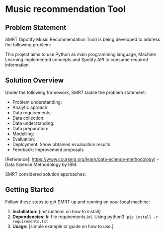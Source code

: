 # Music recommendation Tool 
## Problem Statement

SMRT (Spotify Music Recommendation Tool) is being developed to address the following problem:

 This project aims to use Python as main programming language, Machine Learning implemented concepts and Spotify API to consume required information.
## Solution Overview

Under the following framework, SMRT tackle the problem statement:

- Problem understanding: 
- Analytic aproach:
- Data requirements: 
- Data collection: 
- Data understanding: 
- Data preparation: 
- Modelling: 
- Evaluation: 
- Deployment: Show obtained evualuation results 
- Feedback: Improvement proposals

[Reference]: https://www.coursera.org/learn/data-science-methodology) - Data Science Methodology by IBM.

SMRT considered solution approaches:
## Getting Started

Follow these steps to get SMRT up and running on your local machine:

1. **Installation:** [instructions on how to install]
2. **Dependencies:** In file requirements.txt. Using python3: ```pip install -r requirements.txt ```
3. **Usage:** [simple example or guide on how to use.]

